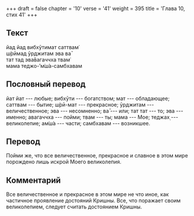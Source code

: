 +++
draft = false
chapter = '10'
verse = '41'
weight = 395
title = 'Глава 10, стих 41'
+++
## Текст

йад йад вибхӯтимат саттвам̇  
ш́рӣмад ӯрджитам эва ва̄  
тат тад эва̄вагаччха твам̇  
мама теджо-’м̇ш́а-самбхавам

## Пословный перевод

йат йат --- любые; вибхӯти --- богатством; мат --- обладающее; саттвам
--- бытие; ш́рӣ-мат --- прекрасное; ӯрджитам --- величественное; эва ---
несомненно; ва̄ --- или; тат тат --- то; эва --- именно; авагаччха ---
пойми; твам --- ты; мама --- Мое; теджах̣ --- великолепие; ам̇ш́а ---
части; самбхавам --- возникшее.

## Перевод

Пойми же, что все величественное, прекрасное и славное в этом мире
порождено лишь искрой Моего великолепия.

## Комментарий

Все величественное и прекрасное в этом мире не что иное, как частичное
проявление достояний Кришны. Все, что поражает своим великолепием,
следует считать достоянием Кришны.
